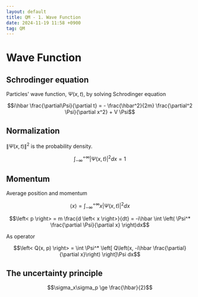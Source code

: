 ```yaml
---
layout: default
title: QM - 1. Wave Function
date: 2024-11-19 11:58 +0900
tag: QM
---
```


# Wave Function

## Schrodinger equation
Particles' wave function, $\Psi(x, t)$, by solving Schrodinger equation

$$i\hbar \frac{\partial\Psi}{\partial t} = - \frac{\hbar^2}{2m} \frac{\partial^2 \Psi}{\partial x^2} + V \Psi$$

## Normalization
$\left\| \Psi(x, t) \right\|^2$ is the probability density.

$$\int_{-\infty}^{+\infty} \left| \Psi(x, t) \right|^2 dx = 1$$

## Momentum
Average position and momentum

$$\left< x \right> = \int_{-\infty}^{+\infty} x \left | \Psi(x, t) \right |^2 dx$$

$$\left< p \right> = m \frac{d \left< x \right>}{dt} = -i\hbar \int \left( \Psi^* \frac{\partial \Psi}{\partial x} \right)dx$$

As operator

$$\left< Q(x, p) \right> = \int \Psi^* \left[ Q\left(x, -i\hbar \frac{\partial}{\partial x}\right) \right]\Psi dx$$

## The uncertainty principle

$$\sigma_x\sigma_p \ge \frac{\hbar}{2}$$
